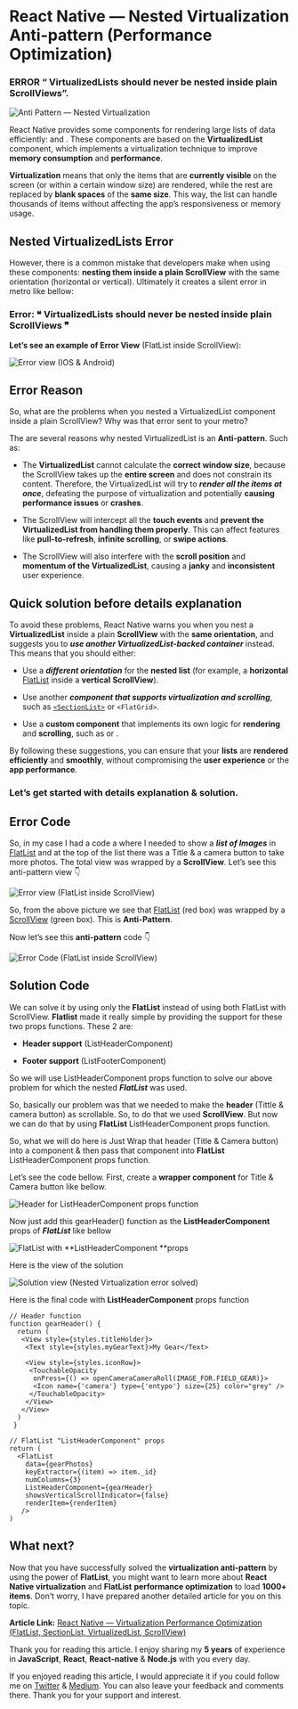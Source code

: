 # React Native — Nested Virtualization Anti-pattern (Performance Optimization)

### ERROR “ VirtualizedLists should never be nested inside plain ScrollViews”.

![Anti Pattern — Nested Virtualization](https://cdn-images-1.medium.com/max/5760/1*ut1Fr0oJhGpHGaC2wTXd_Q.png)

React Native provides some components for rendering large lists of data efficiently: [<FlatList>](https://medium.com/@anisurrahmanbup/react-native-virtualization-performance-optimization-flatlist-sectionlist-virtualizedlist-8430da4c68b3) and [<SectionList>](https://medium.com/@anisurrahmanbup/react-native-virtualization-performance-optimization-flatlist-sectionlist-virtualizedlist-8430da4c68b3). These components are based on the **VirtualizedList** component, which implements a virtualization technique to improve **memory consumption** and **performance**.

**Virtualization** means that only the items that are **currently visible** on the screen (or within a certain window size) are rendered, while the rest are replaced by **blank spaces** of the **same size**. This way, the list can handle thousands of items without affecting the app’s responsiveness or memory usage.

## Nested VirtualizedLists Error

However, there is a common mistake that developers make when using these components: **nesting them inside a plain ScrollView** with the same orientation (horizontal or vertical). Ultimately it creates a silent error in metro like bellow:

### Error: ❝ VirtualizedLists should never be nested inside plain ScrollViews ❞

**Let’s see an example of Error View** (FlatList inside ScrollView):

![Error view (IOS & Android)](https://cdn-images-1.medium.com/max/5268/1*pqawX4h9jKwgvVwJ6PvGXQ.png)

## Error Reason

So, what are the problems when you nested a VirtualizedList component inside a plain ScrollView? Why was that error sent to your metro?

The are several reasons why nested VirtualizedList is an **Anti-pattern**. Such as:

- The **VirtualizedList** cannot calculate the **correct window size**, because the ScrollView takes up the **entire screen** and does not constrain its content. Therefore, the VirtualizedList will try to **_render all the items at once_**, defeating the purpose of virtualization and potentially **causing performance issues** or **crashes**.

- The ScrollView will intercept all the **touch events** and **prevent the VirtualizedList from handling them properly**. This can affect features like **pull-to-refresh**, **infinite scrolling**, or **swipe actions**.

- The ScrollView will also interfere with the **scroll position** and **momentum of the VirtualizedList**, causing a **janky** and **inconsistent** user experience.

## Quick solution before details explanation

To avoid these problems, React Native warns you when you nest a **VirtualizedList** inside a plain **ScrollView** with the **same orientation**, and suggests you to **_use another VirtualizedList-backed container_** instead. This means that you should either:

- Use a **_different orientation_** for the **nested list** (for example, a **horizontal** [FlatList](https://medium.com/@anisurrahmanbup/react-native-virtualization-performance-optimization-flatlist-sectionlist-virtualizedlist-8430da4c68b3) inside a **vertical** **ScrollView**).

- Use another **_component that supports virtualization and scrolling_**, such as [`<SectionList>`](https://medium.com/@anisurrahmanbup/react-native-virtualization-performance-optimization-flatlist-sectionlist-virtualizedlist-8430da4c68b3) or `<FlatGrid>`.

- Use a **custom component** that implements its own logic for **rendering** and **scrolling**, such as <RecyclerListView> or <LargeList>.

By following these suggestions, you can ensure that your **lists** are **rendered efficiently** and **smoothly**, without compromising the **user experience** or the **app performance**.

### Let’s get started with details explanation & solution.

## Error Code

So, in my case I had a code a where I needed to show a **_list of Images_** in [FlatList](https://medium.com/@anisurrahmanbup/react-native-virtualization-performance-optimization-flatlist-sectionlist-virtualizedlist-8430da4c68b3) and at the top of the list there was a Title & a camera button to take more photos. The total view was wrapped by a **ScrollView**. Let’s see this anti-pattern view 👇

![Error view (**FlatList** inside **ScrollView**)](https://cdn-images-1.medium.com/max/4292/1*9ybNu8s4QjkYJolAMSbYyw.png)

So, from the above picture we see that [FlatList](https://medium.com/@anisurrahmanbup/react-native-virtualization-performance-optimization-flatlist-sectionlist-virtualizedlist-8430da4c68b3) (red box) was wrapped by a [ScrollView](https://medium.com/@anisurrahmanbup/react-native-virtualization-performance-optimization-flatlist-sectionlist-virtualizedlist-8430da4c68b3) (green box). This is **Anti-Pattern**.

Now let’s see this **anti-pattern** code 👇

![Error Code (**FlatList** inside **ScrollView**)](https://cdn-images-1.medium.com/max/2364/1*lXFc96bzsv7raL49FCBkNQ.png)

## Solution Code

We can solve it by using only the **FlatList** instead of using both FlatList with ScrollView. **Flatlist** made it really simple by providing the support for these two props functions. These 2 are:

- **Header support** (ListHeaderComponent)

- **Footer support** (ListFooterComponent)

So we will use ListHeaderComponent props function to solve our above problem for which the nested **_FlatList_** was used.

So, basically our problem was that we needed to make the **header** (Tittle & camera button) as scrollable. So, to do that we used **ScrollView**. But now we can do that by using **FlatList** ListHeaderComponent props function.

So, what we will do here is Just Wrap that header (Title & Camera button) into a <View> component & then pass that component into **FlatList** ListHeaderComponent props function.

Let’s see the code bellow. First, create a **wrapper component** for Title & Camera button like bellow.

![Header for **ListHeaderComponent** props function](https://cdn-images-1.medium.com/max/2180/1*PDgyu-9sYUn51zB23iuB9g.png)

Now just add this gearHeader() function as the **ListHeaderComponent** props of **_FlatList_** like bellow

![**FlatList** with **ListHeaderComponent **props](https://cdn-images-1.medium.com/max/2000/1*uJ68LZboR91nozJYcgXh1Q.png)

Here is the view of the solution

![Solution view (Nested Virtualization error solved)](https://cdn-images-1.medium.com/max/4288/1*chOQ29NVAPTT2NHcF7K3rQ.png)

Here is the final code with **ListHeaderComponent** props function

    // Header function
    function gearHeader() {
      return (
       <View style={styles.titleHolder}>
        <Text style={styles.myGearText}>My Gear</Text>

        <View style={styles.iconRow}>
         <TouchableOpacity
          onPress={() => openCameraCameraRoll(IMAGE_FOR.FIELD_GEAR)}>
          <Icon name={'camera'} type={'entypo'} size={25} color="grey" />
         </TouchableOpacity>
        </View>
       </View>
      )
     }

    // FlatList "ListHeaderComponent" props
    return (
      <FlatList
        data={gearPhotos}
        keyExtractor={(item) => item._id}
        numColumns={3}
        ListHeaderComponent={gearHeader}
        showsVerticalScrollIndicator={false}
        renderItem={renderItem}
       />
    )

## What next?

Now that you have successfully solved the **virtualization anti-pattern** by using the power of **FlatList**, you might want to learn more about **React Native virtualization** and **FlatList** **performance optimization** to load **1000+ items**. Don’t worry, I have prepared another detailed article for you on this topic.

**Article Link:** [React Native — Virtualization Performance Optimization (FlatList, SectionList, VirtualizedList, ScrollView)](https://medium.com/@anisurrahmanbup/react-native-virtualization-performance-optimization-flatlist-sectionlist-virtualizedlist-8430da4c68b3)

Thank you for reading this article. I enjoy sharing my **5 years** of experience in **JavaScript**, **React**, **React-native** & **Node.js** with you every day.

If you enjoyed reading this article, I would appreciate it if you could follow me on [Twitter](https://twitter.com/anis_RNCore) & [Medium](https://medium.com/@anisurrahmanbup). You can also leave your feedback and comments there. Thank you for your support and interest.
